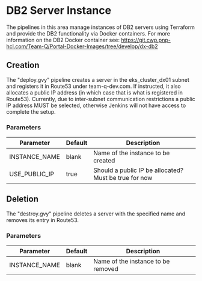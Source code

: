 # DB2 Server Instance

The pipelines in this area manage instances of DB2 servers using Terraform and provide the DB2 functionality via Docker containers. For more information on the DB2 Docker container see: https://git.cwp.pnp-hcl.com/Team-Q/Portal-Docker-Images/tree/develop/dx-db2
## Creation

The "deploy.gvy" pipeline creates a server in the eks_cluster_dx01 subnet and registers it in Route53 under team-q-dev.com. If instructed, it also allocates a public IP address (in which case that is what is registered in Route53). Currently, due to inter-subnet communication restrictions a public IP address MUST be selected, otherwise Jenkins will not have access to complete the setup.

### Parameters

|Parameter|Default|Description|
|--|--|--|
|INSTANCE_NAME|blank|Name of the instance to be created|
|USE_PUBLIC_IP|true|Should a public IP be allocated? Must be true for now|
## Deletion

The "destroy.gvy" pipeline deletes a server with the specified name and removes its entry in Route53.

### Parameters

|Parameter|Default|Description|
|--|--|--|
|INSTANCE_NAME|blank|Name of the instance to be removed|
